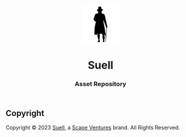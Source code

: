 <header>
<p align="center">
    <img src="https://github.com/suell-org/.assets/blob/4a8051897a813913f41d8eb1901f8694f81555cd/logo/suell-logo-light.png" width="20%" height="20%" alt="Suell Logo">
</p>
<h1 align='center' style='border-bottom: none;'>Suell</h1>
<h3 align='center'>Asset Repository</h3>
</header>




## Copyright

Copyright &copy; 2023 [Suell](https://www.suell.org/), a [Scape Ventures](https://www.scape.ventures/) brand. All Rights Reserved.